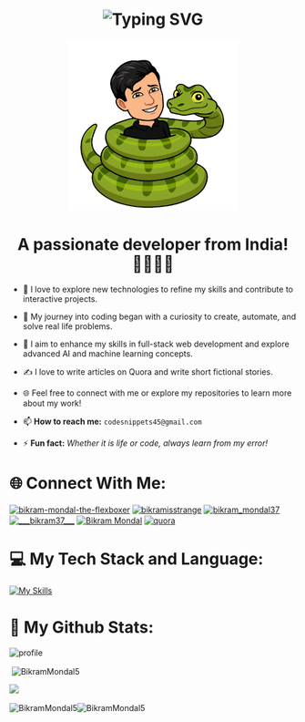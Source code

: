 <h1 align="center">
  <img src="https://readme-typing-svg.demolab.com?font=Fira+Code&weight=600&size=30&duration=3000&pause=1000&color=00FF00&center=true&vCenter=true&width=500&height=50&lines=%F0%9F%91%8B+Hey developers!;I'm+Bikram+Mondal" alt="Typing SVG" />
</h1>

<p align="center">
  <img src="python.png" alt="python image" width="300">
</p>

<h1 align="center">A passionate developer from India! 🧑‍💻🇮🇳</h1>

- 🍁 I love to explore new technologies to refine my skills and contribute to interactive projects.
- 🌟 My journey into coding began with a curiosity to create, automate, and solve real life problems.
- 🚀 I aim to enhance my skills in full-stack web development and explore advanced AI and machine learning concepts.
- ✍️ I love to write articles on Quora and write short fictional stories.
- 🌐 Feel free to connect with me or explore my repositories to learn more about my work!

- 📫 **How to reach me:**
  `codesnippets45@gmail.com`

- ⚡ **Fun fact:** *Whether it is life or code, always learn from my error!*

# 🌐 Connect With Me:
<p align="left">
<a href="https://codepen.io/bikram-mondal-the-flexboxer" target="blank"><img align="center" src="https://raw.githubusercontent.com/rahuldkjain/github-profile-readme-generator/master/src/images/icons/Social/codepen.svg" alt="bikram-mondal-the-flexboxer" height="30" width="40" /></a>
<a href="https://www.hackerrank.com/bikramisstrange" target="blank"><img align="center" src="https://raw.githubusercontent.com/rahuldkjain/github-profile-readme-generator/master/src/images/icons/Social/hackerrank.svg" alt="bikramisstrange" height="30" width="40" /></a>
<a href="https://instagram.com/bikram_mondal37" target="blank"><img align="center" src="https://raw.githubusercontent.com/rahuldkjain/github-profile-readme-generator/master/src/images/icons/Social/instagram.svg" alt="bikram_mondal37" height="30" width="40" /></a>
<a href="https://kaggle.com/___bikram37___" target="blank"><img align="center" src="https://raw.githubusercontent.com/rahuldkjain/github-profile-readme-generator/master/src/images/icons/Social/kaggle.svg" alt="___bikram37___" height="30" width="40" /></a>
<a href="https://www.linkedin.com/in/bikram-mondal-a2bb18343" target="blank"><img align="center" src="https://raw.githubusercontent.com/rahuldkjain/github-profile-readme-generator/master/src/images/icons/Social/linked-in-alt.svg" alt="Bikram Mondal" height="30" width="40" /></a>
<a href="https://www.quora.com/profile/Bikram-Mondal-199" target="blank"><img align="center" src="https://www.vectorlogo.zone/logos/quora/quora-icon.svg" alt="quora" height="30" width="40" /></a>
</p>

# 💻 My Tech Stack and Language:
[![My Skills](https://skillicons.dev/icons?i=anaconda,bash,bootstrap,codepen,css,flask,gcp,git,github,html,js,kali,linux,nodejs,opencv,postman,python,vscode&perline=12)](https://skillicons.dev)

# 🍁 My Github Stats:

![](https://github-stats-alpha.vercel.app/api?username=BikramMondal5&cc=141321&tc=A9FEF7&ic=F8D847&bc=fff "profile")

<p>&nbsp;<img align="center" src="https://github-readme-stats.vercel.app/api?username=BikramMondal5&show_icons=true&theme=highcontrast&locale=en" alt="BikramMondal5" />
</p>

![](http://github-profile-summary-cards.vercel.app/api/cards/profile-details?username=BikramMondal5&theme=radical)

<p><img align="left" src="https://github-readme-stats.vercel.app/api/top-langs?username=BikramMondal5&show_icons=true&theme=highcontrast&locale=en&layout=compact" alt="BikramMondal5" /></p>

<p align="left"><img src="https://github-trophies.vercel.app/?username=BikramMondal5&theme=radical" alt="BikramMondal5" />
</p>
